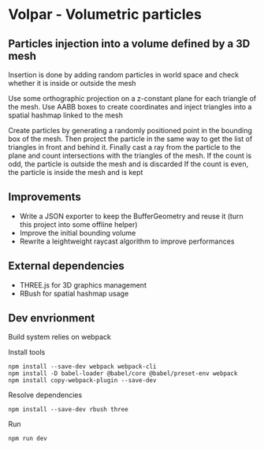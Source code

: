 # Volpar - Volumetric particles
## Particles injection into a volume defined by a 3D mesh

Insertion is done by adding random particles in world space and check whether it is inside or outside the mesh

Use some orthographic projection on a z-constant plane for each triangle of the mesh. Use AABB boxes to create coordinates and inject triangles into a spatial hashmap linked to the mesh

Create particles by generating a randomly positioned point in the bounding box of the mesh. Then project the particle in the same way to get the list of triangles in front and behind it.
Finally cast a ray from the particle to the plane and count intersections with the triangles of the mesh.
If the count is odd, the particle is outside the mesh and is discarded
If the count is even, the particle is inside the mesh and is kept


## Improvements
+ Write a JSON exporter to keep the BufferGeometry and reuse it (turn this project into some offline helper)
+ Improve the initial bounding volume
+ Rewrite a leightweight raycast algorithm to improve performances


## External dependencies
- THREE.js for 3D graphics management
- RBush for spatial hashmap usage


## Dev envrionment
Build system relies on webpack

Install tools

```
npm install --save-dev webpack webpack-cli
npm install -D babel-loader @babel/core @babel/preset-env webpack
npm install copy-webpack-plugin --save-dev
```

Resolve dependencies

```
npm install --save-dev rbush three
```

Run

```
npm run dev
```
